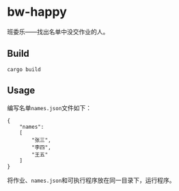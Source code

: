 # bw-happy
班委乐——找出名单中没交作业的人。

## Build
```
cargo build
```

## Usage
编写名单```names.json```文件如下：
```
{
    "names":
    [
        "张三",
        "李四",
        "王五"
    ]
}
```
将作业、```names.json```和可执行程序放在同一目录下，运行程序。
